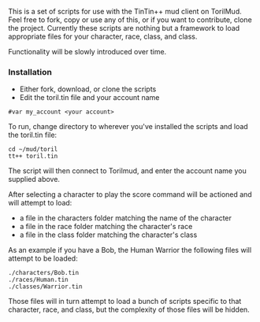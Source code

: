 This is a set of scripts for use with the TinTin++ mud client on TorilMud.  Feel free to fork, copy or use any of this, or if you want to contribute, clone the project.  Currently these scripts are nothing but a framework to load appropriate files for your character, race, class, and class.

Functionality will be slowly introduced over time.

### Installation
* Either fork, download, or clone the scripts
* Edit the toril.tin file and your account name
```
#var my_account <your account>
```

To run, change directory to wherever you've installed the scripts and load the toril.tin file:
```
cd ~/mud/toril
tt++ toril.tin
```
The script will then connect to Torilmud, and enter the account name you supplied above.

After selecting a character to play the score command will be actioned and will attempt to load:
* a file in the characters folder matching the name of the character
* a file in the race folder matching the character's race
* a file in the class folder matching the character's class

As an example if you have a Bob, the Human Warrior the following files will attempt to be loaded:
```
./characters/Bob.tin
./races/Human.tin
./classes/Warrior.tin
```

Those files will in turn attempt to load a bunch of scripts specific to that character, race, and class, but the complexity of those files will be hidden.



